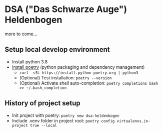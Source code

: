 # DSA ("Das Schwarze Auge") Heldenbogen

more to come...

## Setup local develop environment

* Install python 3.8
* [Install poetry](https://python-poetry.org/docs/#installing-with-the-official-installer) (python packaging and dependency management)
  * `curl -sSL https://install.python-poetry.org | python3 -`
  * (Optional) Test installation: `poetry --version`
  * (Optional) Activate shell auto-completion: `poetry completions bash >> ~/.bash_completion`

## History of project setup

* Init project with poetry: `poetry new dsa-heldenbogen`
* Include .venv folder in project root: `poetry config virtualenvs.in-project true --local`
